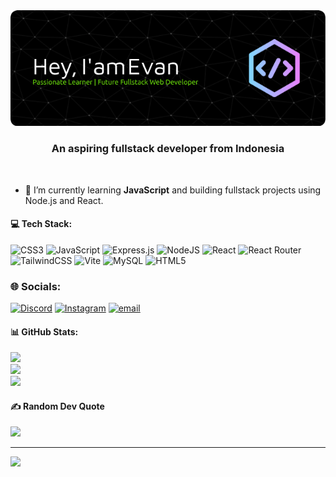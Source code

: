 <img src="./img/github-header-image.png">
<br><h3 align="center">An aspiring fullstack developer from Indonesia</h3><br>

- 🌱 I’m currently learning **JavaScript** and building fullstack projects using Node.js and React.

#### 💻 Tech Stack:

![CSS3](https://img.shields.io/badge/css3-%231572B6.svg?style=for-the-badge&logo=css3&logoColor=white) ![JavaScript](https://img.shields.io/badge/javascript-%23323330.svg?style=for-the-badge&logo=javascript&logoColor=%23F7DF1E) ![Express.js](https://img.shields.io/badge/express.js-%23404d59.svg?style=for-the-badge&logo=express&logoColor=%2361DAFB) ![NodeJS](https://img.shields.io/badge/node.js-6DA55F?style=for-the-badge&logo=node.js&logoColor=white) ![React](https://img.shields.io/badge/react-%2320232a.svg?style=for-the-badge&logo=react&logoColor=%2361DAFB) ![React Router](https://img.shields.io/badge/React_Router-CA4245?style=for-the-badge&logo=react-router&logoColor=white) ![TailwindCSS](https://img.shields.io/badge/tailwindcss-%2338B2AC.svg?style=for-the-badge&logo=tailwind-css&logoColor=white) ![Vite](https://img.shields.io/badge/vite-%23646CFF.svg?style=for-the-badge&logo=vite&logoColor=white) ![MySQL](https://img.shields.io/badge/mysql-4479A1.svg?style=for-the-badge&logo=mysql&logoColor=white) ![HTML5](https://img.shields.io/badge/html5-%23E34F26.svg?style=for-the-badge&logo=html5&logoColor=white)


### 🌐 Socials:

[![Discord](https://img.shields.io/badge/Discord-%237289DA.svg?logo=discord&logoColor=white)](https://discord.gg/ppT9uEzU) [![Instagram](https://img.shields.io/badge/Instagram-%23E4405F.svg?logo=Instagram&logoColor=white)](https://instagram.com/evanazhr) [![email](https://img.shields.io/badge/Email-D14836?logo=gmail&logoColor=white)](mailto:evanazhr@gmail.com)


#### 📊 GitHub Stats:

![](https://github-readme-stats.vercel.app/api?username=Evanazhr&theme=dark&hide_border=false&include_all_commits=false&count_private=false)<br/>
![](https://nirzak-streak-stats.vercel.app/?user=Evanazhr&theme=dark&hide_border=false)<br/>
![](https://github-readme-stats.vercel.app/api/top-langs/?username=Evanazhr&theme=dark&hide_border=false&include_all_commits=false&count_private=false&layout=compact)

#### ✍️ Random Dev Quote

![](https://quotes-github-readme.vercel.app/api?type=horizontal&theme=radical)

---

[![](https://visitcount.itsvg.in/api?id=Evanazhr&icon=0&color=0)](https://visitcount.itsvg.in)

<!-- Proudly created with GPRM ( https://gprm.itsvg.in ) -->
